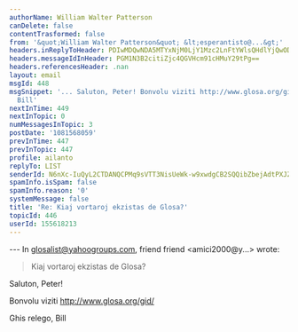 ```yaml
---
authorName: William Walter Patterson
canDelete: false
contentTrasformed: false
from: '&quot;William Walter Patterson&quot; &lt;esperantisto@...&gt;'
headers.inReplyToHeader: PDIwMDQwNDA5MTYxNjM0LjY1Mzc2LnFtYWlsQHdlYjQwODA0Lm1haWwueWFob28uY29tPg==
headers.messageIdInHeader: PGM1N3B2citiZjc4QGVHcm91cHMuY29tPg==
headers.referencesHeader: .nan
layout: email
msgId: 448
msgSnippet: '... Saluton, Peter! Bonvolu viziti http://www.glosa.org/gid/ Ghis relego,
  Bill'
nextInTime: 449
nextInTopic: 0
numMessagesInTopic: 3
postDate: '1081568059'
prevInTime: 447
prevInTopic: 447
profile: ailanto
replyTo: LIST
senderId: N6nXc-IuQyL2CTDANQCPMq9sVTT3NisUeWk-w9xwdgCB2SQQibZbejAdtPXJZq3maWcPsj2GNTKPN4YJ32ZJVTeAq_3hzREoILc7XPDVrJwytcdjdI-70NpPQg
spamInfo.isSpam: false
spamInfo.reason: '0'
systemMessage: false
title: 'Re: Kiaj vortaroj ekzistas de Glosa?'
topicId: 446
userId: 155618213
---
```


--- In glosalist@yahoogroups.com, friend friend <amici2000@y...> 
wrote:

>  Kiaj vortaroj ekzistas de Glosa?

Saluton, Peter!

Bonvolu viziti http://www.glosa.org/gid/

Ghis relego,
Bill



